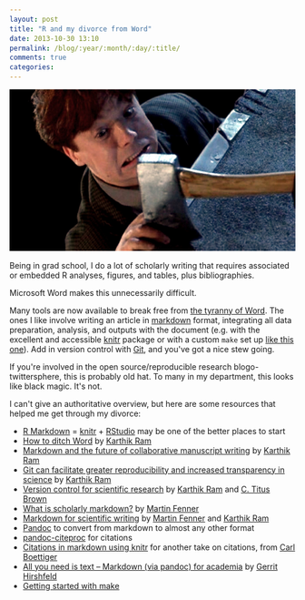 ```yaml
---
layout: post
title: "R and my divorce from Word"
date: 2013-10-30 13:10
permalink: /blog/:year/:month/:day/:title/
comments: true
categories: 
---
```


![](/images/axe-murderer.jpg)

Being in grad school, I do a lot of scholarly writing that requires associated or embedded R analyses, figures, and tables, plus bibliographies. 

Microsoft Word makes this unnecessarily difficult.

Many tools are now available to break free from [the tyranny of Word](http://www.antipope.org/charlie/blog-static/2013/10/why-microsoft-word-must-die.html). 
The ones I like involve writing an article in [markdown](http://daringfireball.net/projects/markdown/) format, integrating all data preparation, analysis, and outputs with the document (e.g. with the excellent and accessible [knitr](http://yihui.name/knitr/) package or with a custom `make` set up [like this one](https://github.com/mbjoseph/project-template)). 
Add in version control with [Git](http://git-scm.com/), and you've got a nice stew going. 

If you're involved in the open source/reproducible research blogo-twittersphere, this is probably old hat. 
To many in my department, this looks like black magic.
It's not. 

I can't give an authoritative overview, but here are some resources that helped me get through my divorce:

- [R Markdown](http://www.rstudio.com/ide/docs/authoring/using_markdown) = [knitr](http://yihui.name/knitr/) + [RStudio](http://www.rstudio.com/) may be one of the better places to start
- [How to ditch Word](http://inundata.org/2012/12/04/how-to-ditch-word/) by [Karthik Ram](http://inundata.org/profile/)
- [Markdown and the future of collaborative manuscript writing](http://inundata.org/2012/06/01/markdown-and-the-future-of-collaborative-manuscript-writing/) by [Karthik Ram](http://inundata.org/profile/)
- [Git can facilitate greater reproducibility and increased transparency in science](http://www.scfbm.org/content/8/1/7/abstract) by [Karthik Ram](http://inundata.org/profile/)
- [Version control for scientific research](http://blogs.biomedcentral.com/bmcblog/2013/02/28/version-control-for-scientific-research/) by [Karthik Ram](http://inundata.org/profile/) and [C. Titus Brown](http://ged.msu.edu/index.html)
- [What is scholarly markdown?](http://blog.martinfenner.org/2013/06/17/what-is-scholarly-markdown/) by [Martin Fenner](http://blog.martinfenner.org/about.html)
- [Markdown for scientific writing](https://github.com/karthikram/markdown_science) by [Martin Fenner](http://blog.martinfenner.org/about.html) and [Karthik Ram](http://inundata.org/profile/)
- [Pandoc](http://johnmacfarlane.net/pandoc/index.html) to convert from markdown to almost any other format
- [pandoc-citeproc](http://hackage.haskell.org/package/pandoc-citeproc) for citations
- [Citations in markdown using knitr](http://carlboettiger.info/2012/03/24/citations-in-markdown-using-knitr.html) for another take on citations, from [Carl Boettiger](http://carlboettiger.info/)
- [All you need is text – Markdown (via pandoc) for academia](http://www.surefoss.org/publishing-publizieren/all-you-need-is-text-markdown-via-pandoc-for-academia/) by [Gerrit Hirshfeld](http://scholar.google.com/citations?user=8aqzdtMAAAAJ&hl=en)
- [Getting started with make](http://linux.omnipotent.net/article.php?article_id=7822)
